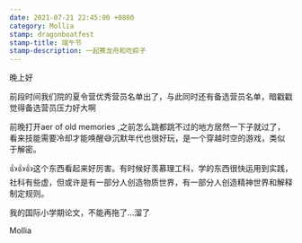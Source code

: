 ```yaml
---
date: 2021-07-21 22:45:00 +0800
category: Mollia
stamp: dragonboatfest
stamp-title: 端午节
stamp-description: 一起赛龙舟和吃粽子
---
```


晚上好

前段时间我们院的夏令营优秀营员名单出了，与此同时还有备选营员名单，暗戳戳觉得备选营员压力好大啊

前晚打开aer of old memories ,之前怎么跳都跳不过的地方居然一下子就过了，看来技能需要冷却才能唤醒😅沉默年代也很好玩，是一个穿越时空的游戏，类似于解密。

👍👍👍这个东西看起来好厉害。有时候好羡慕理工科，学的东西很快运用到实践，社科有些虚，但或许是有一部分人创造物质世界，有一部分人创造精神世界和解释制定规则。

我的国际小学期论文，不能再拖了…溜了

Mollia